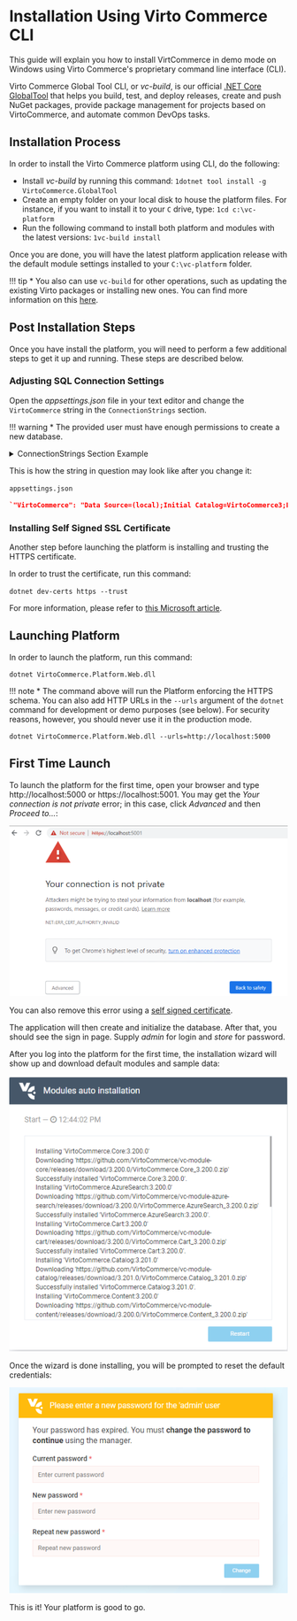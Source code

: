 ﻿
# Installation Using Virto Commerce CLI
This guide will explain you how to install VirtCommerce in demo mode on Windows using Virto Commerce's proprietary command line interface (CLI).

Virto Commerce Global Tool CLI, or *vc-build*, is our official [.NET Core GlobalTool](https://docs.microsoft.com/en-us/dotnet/core/tools/global-tools "https://docs.microsoft.com/en-us/dotnet/core/tools/global-tools") that helps you build, test, and deploy releases, create and push NuGet packages, provide package management for projects based on VirtoCommerce, and automate common DevOps tasks.

## Installation Process
In order to install the Virto Commerce platform using CLI, do the following:

- Install *vc-build* by running this command:
`1dotnet tool install -g VirtoCommerce.GlobalTool`
- Create an empty folder on your local disk to house the platform files. For instance, if you want to install it to your `C` drive, type:
`1cd c:\vc-platform`
- Run the following command to install both platform and modules with the latest versions:
`1vc-build install`

Once you are done, you will have the latest platform application release with the default module settings installed to your `C:\vc-platform` folder.

!!! tip
    * You also can use `vc-build` for other operations, such as updating the existing Virto packages or installing new ones. You can find more information on this [here](https://github.com/VirtoCommerce/vc-build/blob/main/docs/CLI-tools/package-management.md).

## Post Installation Steps
Once you have install the platform, you will need to perform a few additional steps to get it up and running. These steps are described below.

### Adjusting SQL Connection Settings
Open the *appsettings.json* file in your text editor and change the `VirtoCommerce` string in the `ConnectionStrings` section.

!!! warning
    * The provided user must have enough permissions to create a new database.

<details><summary>ConnectionStrings Section Example</summary>

```json
"ConnectionStrings": {
"VirtoCommerce" : "Data Source={SQL Server URL};Initial Catalog={Database name};Persist Security Info=True;User ID={User name};Password={User password};MultipleActiveResultSets=True;Connect Timeout=30"
},
```
</details>

This is how the string in question may look like after you change it:

`appsettings.json`

```json
`"VirtoCommerce": "Data Source=(local);Initial Catalog=VirtoCommerce3;Persist Security Info=True;User ID=virto;Password=virto;Connect Timeout=30",`
```

### Installing Self Signed SSL Certificate
Another step before launching the platform is installing and trusting the HTTPS certificate.

In order to trust the certificate, run this command:

`dotnet dev-certs https --trust`

For more information, please refer to [this Microsoft article](https://docs.microsoft.com/en-us/aspnet/core/security/enforcing-ssl?view=aspnetcore-3.0&tabs=visual-studio#trust).

## Launching Platform
In order to launch the platform, run this command:

```
dotnet VirtoCommerce.Platform.Web.dll
```

!!! note
    * The command above will run the Platform enforcing the HTTPS schema. You can also add HTTP URLs in the `--urls` argument of the `dotnet` command for development or demo purposes (see below). For security reasons, however, you should never use it in the production mode.
	
```
dotnet VirtoCommerce.Platform.Web.dll --urls=http://localhost:5000
```

## First Time Launch
To launch the platform for the first time, open your browser and type http://localhost:5000 or https://localhost:5001. You may get the *Your connection is not private* error; in this case, click *Advanced* and then *Proceed to...*:

![Your Connection Is Not Private screen](media/04-your-connection-is-not-private-screen.png)

You can also remove this error using a [self signed certificate](https://www.hanselman.com/blog/DevelopingLocallyWithASPNETCoreUnderHTTPSSSLAndSelfSignedCerts.aspx).

The application will then create and initialize the database. After that, you should see the sign in page. Supply *admin* for login and *store* for password.

After you log into the platform for the first time, the installation wizard will show up and download default modules and sample data:

![Installation wizard screen](media/02-module-auto-installation-screen.png)

Once the wizard is done installing, you will be prompted to reset the default credentials:

![Resetting default credentials](media/03-resetting-default-credentials.png)

This is it! Your platform is good to go.
